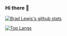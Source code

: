 ### Hi there 👋

[![Brad Lewis's github stats](https://github-readme-stats-nu-lyart-96.vercel.app/api?username=bradlewis&count_private=true&show_icons=true&theme=onedark&role=OWNER,ORGANIZATION_MEMBER)](https://github.com/bradlewis)

[![Top Langs](https://github-readme-stats-nu-lyart-96.vercel.app/api/top-langs/?username=bradlewis&count_private=true&theme=onedark&role=OWNER,ORGANIZATION_MEMBER)](https://github.com/bradlewis)

<!--
**BradLewis/BradLewis** is a ✨ _special_ ✨ repository because its `README.md` (this file) appears on your GitHub profile.

Here are some ideas to get you started:

- 🔭 I’m currently working on ...
- 🌱 I’m currently learning ...
- 👯 I’m looking to collaborate on ...
- 🤔 I’m looking for help with ...
- 💬 Ask me about ...
- 📫 How to reach me: ...
- 😄 Pronouns: ...
- ⚡ Fun fact: ...
-->
